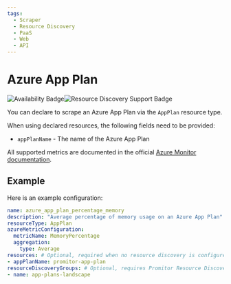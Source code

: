 ```yaml
---
tags:
  - Scraper
  - Resource Discovery
  - PaaS
  - Web
  - API
---
```


# Azure App Plan

![Availability Badge](https://img.shields.io/badge/Available%20Starting-v1.2-green.svg)![Resource Discovery Support Badge](https://img.shields.io/badge/Support%20for%20Resource%20Discovery-Yes-green.svg)

You can declare to scrape an Azure App Plan via the `AppPlan` resource
type.

When using declared resources, the following fields need to be provided:

- `appPlanName` - The name of the Azure App Plan

All supported metrics are documented in the official [Azure Monitor documentation](https://docs.microsoft.com/en-us/azure/azure-monitor/platform/metrics-supported#microsoftwebserverfarms).

## Example

Here is an example configuration:

```yaml
name: azure_app_plan_percentage_memory
description: "Average percentage of memory usage on an Azure App Plan"
resourceType: AppPlan
azureMetricConfiguration:
  metricName: MemoryPercentage
  aggregation:
    type: Average
resources: # Optional, required when no resource discovery is configured
- appPlanName: promitor-app-plan
resourceDiscoveryGroups: # Optional, requires Promitor Resource Discovery agent (https://promitor.io/concepts/how-it-works#using-resource-discovery)
- name: app-plans-landscape
```
